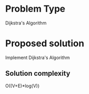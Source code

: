 # Problem Type
Dijkstra's Algorithm
# Proposed solution
Implement Dijkstra's Algorithm
## Solution complexity
O((V+E)*log(V))

